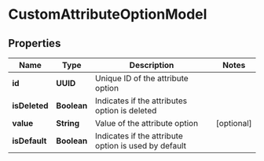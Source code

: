 

# CustomAttributeOptionModel


## Properties

| Name | Type | Description | Notes |
|------------ | ------------- | ------------- | -------------|
|**id** | **UUID** | Unique ID of the attribute option |  |
|**isDeleted** | **Boolean** | Indicates if the attributes option is deleted |  |
|**value** | **String** | Value of the attribute option |  [optional] |
|**isDefault** | **Boolean** | Indicates if the attribute option is used by default |  |



